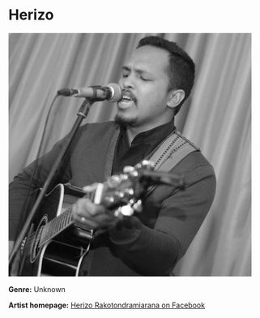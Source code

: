 # Herizo

![Herizo](herizo.jpg)

**Genre:** Unknown

**Artist homepage:** [Herizo Rakotondramiarana on Facebook](https://web.facebook.com/HerizoRakotondramiarana/)
